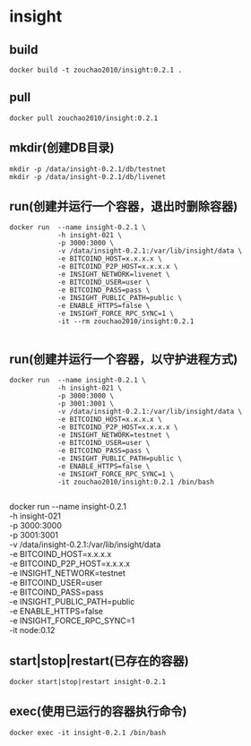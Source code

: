 # insight

## build
```shell
docker build -t zouchao2010/insight:0.2.1 .

```

## pull
```shell
docker pull zouchao2010/insight:0.2.1

```

## mkdir(创建DB目录)
```shell
mkdir -p /data/insight-0.2.1/db/testnet
mkdir -p /data/insight-0.2.1/db/livenet

```
  
## run(创建并运行一个容器，退出时删除容器)
```shell
docker run  --name insight-0.2.1 \
            -h insight-021 \
            -p 3000:3000 \
            -v /data/insight-0.2.1:/var/lib/insight/data \
            -e BITCOIND_HOST=x.x.x.x \
            -e BITCOIND_P2P_HOST=x.x.x.x \
            -e INSIGHT_NETWORK=livenet \
            -e BITCOIND_USER=user \
            -e BITCOIND_PASS=pass \
            -e INSIGHT_PUBLIC_PATH=public \
            -e ENABLE_HTTPS=false \
            -e INSIGHT_FORCE_RPC_SYNC=1 \
            -it --rm zouchao2010/insight:0.2.1
            
```

## run(创建并运行一个容器，以守护进程方式)
```shell
docker run  --name insight-0.2.1 \
            -h insight-021 \
            -p 3000:3000 \
            -p 3001:3001 \
            -v /data/insight-0.2.1:/var/lib/insight/data \
            -e BITCOIND_HOST=x.x.x.x \
            -e BITCOIND_P2P_HOST=x.x.x.x \
            -e INSIGHT_NETWORK=testnet \
            -e BITCOIND_USER=user \
            -e BITCOIND_PASS=pass \
            -e INSIGHT_PUBLIC_PATH=public \
            -e ENABLE_HTTPS=false \
            -e INSIGHT_FORCE_RPC_SYNC=1 \
            -it zouchao2010/insight:0.2.1 /bin/bash
            
```

docker run  --name insight-0.2.1 \
            -h insight-021 \
            -p 3000:3000 \
            -p 3001:3001 \
            -v /data/insight-0.2.1:/var/lib/insight/data \
            -e BITCOIND_HOST=x.x.x.x \
            -e BITCOIND_P2P_HOST=x.x.x.x \
            -e INSIGHT_NETWORK=testnet \
            -e BITCOIND_USER=user \
            -e BITCOIND_PASS=pass \
            -e INSIGHT_PUBLIC_PATH=public \
            -e ENABLE_HTTPS=false \
            -e INSIGHT_FORCE_RPC_SYNC=1 \
            -it node:0.12

## start|stop|restart(已存在的容器)
```shell
docker start|stop|restart insight-0.2.1

```

## exec(使用已运行的容器执行命令)
```shell
docker exec -it insight-0.2.1 /bin/bash

```

